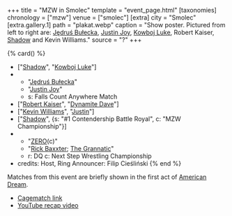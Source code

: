 +++
title = "MZW in Smolec"
template = "event_page.html"
[taxonomies]
chronology = ["mzw"]
venue = ["smolec"]
[extra]
city = "Smolec"
[extra.gallery.1]
path = "plakat.webp"
caption = "Show poster. Pictured from left to right are: [Jędruś Bułecka](@/w/jedrus-bulecka.md), [Justin Joy](@/w/justin-joy.md), [Kowboj Luke](@/w/red-thunder.md), Robert Kaiser, [Shadow](@/w/shadow.md) and Kevin Williams."
source = "?"
+++

{% card() %}
- ["[Shadow](@/w/shadow.md)", "[Kowboj Luke](@/w/red-thunder.md)"]
- - "[Jędruś Bułecka](@/w/jedrus-bulecka.md)"
  - "[Justin Joy](@/w/justin-joy.md)"
  - s: Falls Count Anywhere Match
- ["[Robert Kaiser](@/w/robert-kaiser.md)", "[Dynamite Dave](@/w/dynamite-dave.md)"]
- ["[Kevin Williams](@/w/kevin-williams.md)", "[Justin](@/w/justin-joy.md)"]
- ["[Shadow](@/w/shadow.md)", {s: "#1 Contendership Battle Royal", c: "MZW Championship"}]
- - "[ZERO](@/w/franz-engel.md)(c)"
  - "[Rick Baxxter](@/w/rick-baxxter.md); [The Grannatic](@/w/the-grannatic.md)"
  - r: DQ
    c: Next Step Wrestling Championship
- credits:
    Host, Ring Announcer: Filip Cieśliński
{% end %}

Matches from this event are briefly shown in the first act of [American Dream](@/a/american-dream.md).

* [Cagematch link](https://www.cagematch.net/?id=1&nr=112730)
* [YouTube recap video](https://www.youtube.com/watch?v=govjBMLhU3E)
